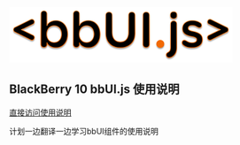![logo](https://raw.githubusercontent.com/Walkline80/bbUI.js/master/bbUI_100x403.png)

## BlackBerry 10 bbUI.js 使用说明

[直接访问使用说明](https://github.com/Walkline80/bbUI.js/wiki)

计划一边翻译一边学习bbUI组件的使用说明
